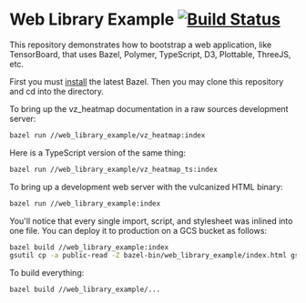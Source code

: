 # Web Library Example [![Build Status](https://travis-ci.org/jart/web_library_example.svg?branch=master)](https://travis-ci.org/jart/web_library_example)

This repository demonstrates how to bootstrap a web application, like
TensorBoard, that uses Bazel, Polymer, TypeScript, D3, Plottable, ThreeJS, etc.

First you must [install] the latest Bazel. Then you may clone this repository
and cd into the directory.

To bring up the vz_heatmap documentation in a raw sources development server:

```sh
bazel run //web_library_example/vz_heatmap:index
```

Here is a TypeScript version of the same thing:

```sh
bazel run //web_library_example/vz_heatmap_ts:index
```

To bring up a development web server with the vulcanized HTML binary:

```sh
bazel run //web_library_example:index
```

You'll notice that every single import, script, and stylesheet was inlined into
one file. You can deploy it to production on a GCS bucket as follows:

```sh
bazel build //web_library_example:index
gsutil cp -a public-read -Z bazel-bin/web_library_example/index.html gs://my-bucket
```

To build everything:

```sh
bazel build //web_library_example/...
```

[install]: https://bazel.build/versions/master/docs/install.html

